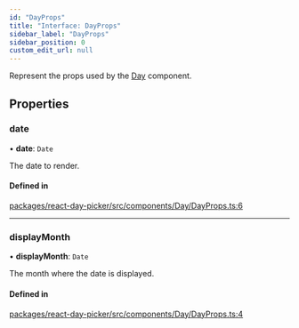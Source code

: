 ```yaml
---
id: "DayProps"
title: "Interface: DayProps"
sidebar_label: "DayProps"
sidebar_position: 0
custom_edit_url: null
---
```


Represent the props used by the [Day](../functions/Day) component.

## Properties

### date

• **date**: `Date`

The date to render.

#### Defined in

[packages/react-day-picker/src/components/Day/DayProps.ts:6](https://github.com/gpbl/react-day-picker/blob/0df406c0/packages/react-day-picker/src/components/Day/DayProps.ts#L6)

___

### displayMonth

• **displayMonth**: `Date`

The month where the date is displayed.

#### Defined in

[packages/react-day-picker/src/components/Day/DayProps.ts:4](https://github.com/gpbl/react-day-picker/blob/0df406c0/packages/react-day-picker/src/components/Day/DayProps.ts#L4)
